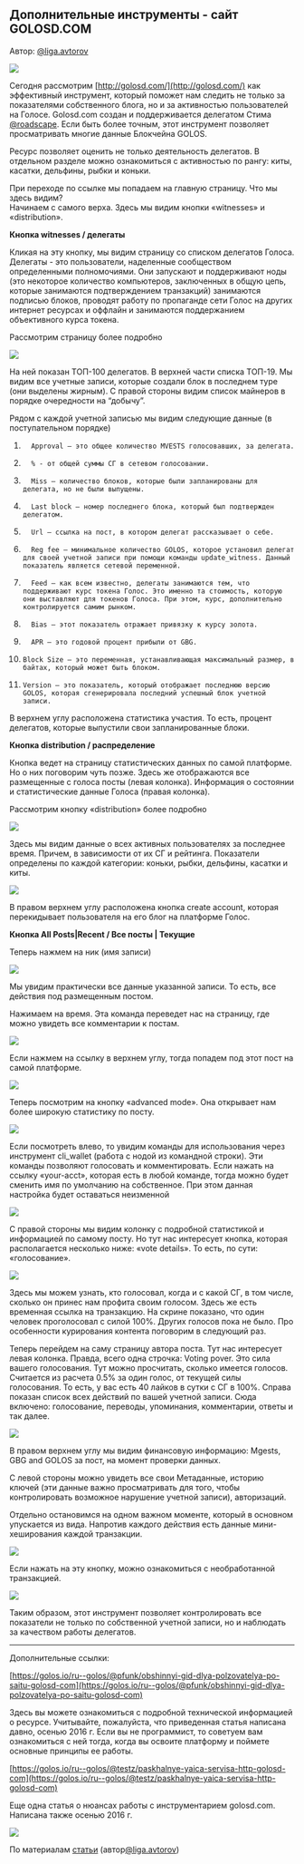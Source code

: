 ## Дополнительные инструменты - сайт GOLOSD.COM

Автор: [@liga.avtorov](https://golos.io/@liga.avtorov)

![](https://imgp.golos.io/0x0/https://s19.postimg.org/72pe6afyr/image.jpg)

Сегодня рассмотрим [http://golosd.com/](http://golosd.com/) как эффективный инструмент, который поможет нам следить не только за показателями собственного блога, но и за активностью пользователей на Голосе. Golosd.com создан и поддерживается делегатом Стима [@roadscape](https://steemit.com/@roadscape). Если быть более точным, этот инструмент позволяет просматривать многие данные Блокчейна GOLOS.

Ресурс позволяет оценить не только деятельность делегатов. В отдельном разделе можно ознакомиться с активностью по рангу: киты, касатки, дельфины, рыбки и коньки.

При переходе по ссылке мы попадаем на главную страницу. Что мы здесь видим?  
Начинаем с самого верха. Здесь мы видим кнопки «witnesses» и «distribution».

**Кнопка witnesses / делегаты**

Кликая на эту кнопку, мы видим страницу со списком делегатов Голоса.  
Делегаты - это пользователи, наделенные сообществом определенными полномочиями. Они запускают и поддерживают ноды \(это некоторое количество компьютеров, заключенных в общую цепь, которые занимаются подтверждением транзакций\) занимаются подписью блоков, проводят работу по пропаганде сети Голос на других интернет ресурсах и оффлайн и занимаются поддержанием объективного курса токена.

Рассмотрим страницу более подробно

![](https://imgp.golos.io/0x0/https://s6.postimg.org/8m27kdi69/Screenshot_21.png)

На ней показан ТОП-100 делегатов. В верхней части списка ТОП-19. Мы видим все учетные записи, которые создали блок в последнем туре \(они выделены жирным\). С правой стороны видим список майнеров в порядке очередности на “добычу”.

Рядом с каждой учетной записью мы видим следующие данные \(в поступательном порядке\)

1. ```
     Approval – это общее количество MVESTS голосовавших, за делегата.
   ```
2. ```
     % - от общей суммы СГ в сетевом голосовании.
   ```
3. ```
     Miss – количество блоков, которые были запланированы для делегата, но не были выпущены.
   ```
4. ```
     Last block – номер последнего блока, который был подтвержден делегатом.
   ```
5. ```
     Url – ссылка на пост, в котором делегат рассказывает о себе.
   ```
6. ```
     Reg fee – минимальное количество GOLOS, которое установил делегат для своей учетной записи при помощи команды update_witness. Данный показатель является сетевой переменной.
   ```
7. ```
     Feed – как всем известно, делегаты занимаются тем, что поддерживают курс токена Голос. Это именно та стоимость, которую они выставляют для токенов Голоса. При этом, курс, дополнительно контролируется самим рынком.
   ```
8. ```
     Bias – этот показатель отражает привязку к курсу золота.
   ```
9. ```
     APR – это годовой процент прибыли от GBG.
   ```
10. ```
    Block Size – это переменная, устанавливающая максимальный размер, в байтах, который может быть блоком.
    ```
11. ```
    Version – это показатель, который отображает последнюю версию GOLOS, которая сгенерировала последний успешный блок учетной записи.
    ```

В верхнем углу расположена статистика участия. То есть, процент делегатов, которые выпустили свои запланированные блоки.

**Кнопка distribution / распределение**

Кнопка ведет на страницу статистических данных по самой платформе. Но о них поговорим чуть позже. Здесь же отображаются все размещенные с голоса посты \(левая колонка\). Информация о состоянии и статистические данные Голоса \(правая колонка\).

Рассмотрим кнопку «distribution» более подробно

![](https://imgp.golos.io/0x0/https://s6.postimg.org/ri3aqguo1/Screenshot_20.png)

Здесь мы видим данные о всех активных пользователях за последнее время. Причем, в зависимости от их СГ и рейтинга. Показатели определены по каждой категории: коньки, рыбки, дельфины, касатки и киты.

![](https://imgp.golos.io/0x0/https://s6.postimg.org/we6xi5utd/Screenshot_10.png)

В правом верхнем углу расположена кнопка create account, которая перекидывает пользователя на его блог на платформе Голос.

**Кнопка All Posts\|Recent / Все посты \| Текущие**

Теперь нажмем на ник \(имя записи\)

![](https://imgp.golos.io/0x0/https://s6.postimg.org/wn93ltwzl/Screenshot_11.png)

Мы увидим практически все данные указанной записи. То есть, все действия под размещенным постом.

Нажимаем на время. Эта команда переведет нас на страницу, где можно увидеть все комментарии к постам.

![](https://imgp.golos.io/0x0/https://s6.postimg.org/o3l4abz9d/Screenshot_12.png)

Если нажмем на ссылку в верхнем углу, тогда попадем под этот пост на самой платформе.

![](https://imgp.golos.io/0x0/https://s6.postimg.org/mai7m0e2p/Screenshot_13.png)

Теперь посмотрим на кнопку «advanced mode». Она открывает нам более широкую статистику по посту.

![](https://imgp.golos.io/0x0/https://s6.postimg.org/p3bf61ef5/Screenshot_14.png)

Если посмотреть влево, то увидим команды для использования через инструмент cli\_wallet \(работа с нодой из командной строки\). Эти команды позволяют голосовать и комментировать. Если нажать на ссылку «your-acct», которая есть в любой команде, тогда можно будет сменить имя по умолчанию на собственное. При этом данная настройка будет оставаться неизменной

![](https://imgp.golos.io/0x0/https://s6.postimg.org/csiglyse9/Screenshot_15.png)

С правой стороны мы видим колонку с подробной статистикой и информацией по самому посту. Но тут нас интересует кнопка, которая располагается несколько ниже: «vote details». То есть, по сути: «голосование».

![](https://imgp.golos.io/0x0/https://s6.postimg.org/9a6gpkri9/Screenshot_16.png)

Здесь мы можем узнать, кто голосовал, когда и с какой СГ, в том числе, сколько он принес нам профита своим голосом. Здесь же есть временная ссылка на транзакцию. На скрине показано, что один человек проголосовал с силой 100%. Других голосов пока не было. Про особенности курирования контента поговорим в следующий раз.

Теперь перейдем на саму страницу автора поста. Тут нас интересует левая колонка. Правда, всего одна строчка: Voting pover. Это сила вашего голосования. Тут можно просчитать, сколько имеется голосов. Считается из расчета 0.5% за один голос, от текущей силы голосования. То есть, у вас есть 40 лайков в сутки с СГ в 100%. Справа показан список всех действий по вашей учетной записи. Сюда включено: голосование, переводы, упоминания, комментарии, ответы и так далее.

![](https://imgp.golos.io/0x0/https://s6.postimg.org/7jnfo39z5/Screenshot_17.png)

В правом верхнем углу мы видим финансовую информацию: Mgests, GBG and GOLOS за пост, на момент проверки данных.

С левой стороны можно увидеть все свои Метаданные, историю ключей \(эти данные важно просматривать для того, чтобы контролировать возможное нарушение учетной записи\), авторизаций.

Отдельно остановимся на одном важном моменте, который в основном упускается из вида. Напротив каждого действия есть данные мини-хеширования каждой транзакции.

![](https://imgp.golos.io/0x0/https://s6.postimg.org/k3dyy38sh/Screenshot_18.png)

Если нажать на эту кнопку, можно ознакомиться с необработанной транзакцией.

![](https://imgp.golos.io/0x0/https://s6.postimg.org/sj3jflbnl/Screenshot_19.png)

Таким образом, этот инструмент позволяет контролировать все показатели не только по собственной учетной записи, но и наблюдать за качеством работы делегатов.

---

Дополнительные ссылки:

[https://golos.io/ru--golos/@pfunk/obshinnyi-gid-dlya-polzovatelya-po-saitu-golosd-com](https://golos.io/ru--golos/@pfunk/obshinnyi-gid-dlya-polzovatelya-po-saitu-golosd-com)

Здесь вы можете ознакомиться с подробной технической информацией о ресурсе. Учитывайте, пожалуйста, что приведенная статья написана давно, осенью 2016 г. Если вы не программист, то советуем вам ознакомиться с ней тогда, когда вы освоите платформу и поймете основные принципы ее работы.

[https://golos.io/ru--golos/@testz/paskhalnye-yaica-servisa-http-golosd-com](https://golos.io/ru--golos/@testz/paskhalnye-yaica-servisa-http-golosd-com)

Еще одна статья о нюансах работы с инструментарием golosd.com. Написана также осенью 2016 г.

[![](https://imgp.golos.io/120x120/https://s19.postimg.org/f940iiuab/image.jpg)](https://golos.io/@liga.avtorov)

По материалам [статьи](https://golos.io/ru--golos/@liga.avtorov/dopolnitelnye-instrumenty-dlya-effektivnoi-raboty-na-platforme-golos-golosd-com) \(автор[@liga.avtorov](https://golos.io/@liga.avtorov)\)

